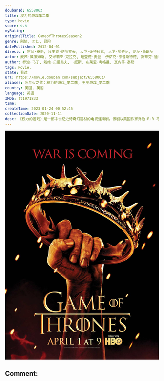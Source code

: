 ```yaml
---
doubanId: 6558062
title: 权力的游戏第二季
type: Movie
score: 9.5
myRating: 
originalTitle: GameofThronesSeason2
genre: 剧情, 奇幻, 冒险
datePublished: 2012-04-01
director: 阿兰·泰勒, 埃里克·萨哈罗夫, 大卫·彼特拉克, 大卫·努特尔, 尼尔·马歇尔
actor: 麦茜·威廉姆斯, 艾米莉亚·克拉克, 理查德·麦登, 伊萨克·亨普斯特德, 斯蒂芬·迪兰, 彼特·丁拉基, 汉娜·穆雷, 露丝·莱斯利, 苏菲·特纳, 查尔斯·丹斯, 约瑟夫·戴浦西, 娜塔丽·特纳, 康勒斯·希尔, 爱丽塔·阿察丽娅, 伊恩·怀特, 西贝尔·凯基莉, 尼古拉·科斯特, 拉尔夫·伊内森, 米歇尔·费尔利, 格温多兰·克里斯蒂, 尼古拉斯·布兰, 阿特·帕金森, 本·克朗普顿, 科尔·罗根, 艾米·理查森, 乔纳森·瑞安, 埃斯梅·比安科, 大卫·芬恩, 马克·斯坦利, 杰玛·韦兰, 大卫·韦雷, 伊恩·比蒂, 卡鲁姆·瓦尔里, 约翰·布莱德利, 皮特·沃恩, 詹姆斯·科兹莫, 伊恩·麦克尔希尼, 卡里斯·范·侯登, 利亚姆·坎宁安, 罗恩·多纳基, 唐纳德·桑普特, 克莱夫·曼特尔, 奥娜·卓别林, 基特·哈灵顿, 娜塔莉·多默尔, 迈克尔·麦克埃尔哈顿, 伊恩·格雷, 阿尔菲·艾伦, 帕特里克·麦拉海德, 朱利安·格洛弗, 杰罗姆·弗林, 罗伊·麦克凯恩, 罗姗妮·麦琪, 艾丹·吉伦, 菲恩·琼斯, 尤金·西蒙, 杰克·格里森, 格辛·安东尼, 琳娜·海蒂, 汤姆·弗拉席亚
author: 乔治·马丁, 戴维·贝尼奥夫, ·威斯, 布莱恩·考格曼, 瓦内莎·泰勒
tags: Movie, 
state: 看过
url: https://movie.douban.com/subject/6558062/
aliases: 冰与火之歌：权力的游戏_第二季, 王座游戏_第二季
country: 美国, 英国
language: 英语
IMDb: tt1971833
time: 
createTime: 2023-01-24 00:52:45
collectionDate: 2020-11-11
desc: 《权力的游戏》是一部中世纪史诗奇幻题材的电视连续剧。该剧以美国作家乔治·R·R·马丁的奇幻巨作《冰与火之歌》七部曲为基础改编创作。艾德·史塔克（肖恩·宾SeanBean饰）死后，其属臣拥戴他的...
---
```


![image](assets/p1441478479.jpg)

Comment: 
---

